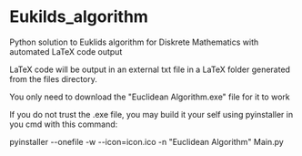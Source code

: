# Eukilds_algorithm
Python solution to Euklids algorithm for Diskrete Mathematics with automated LaTeX code output

LaTeX code will be output in an external txt file in a LaTeX folder generated from the files directory.

You only need to download the "Euclidean Algorithm.exe" file for it to work

If you do not trust the .exe file, you may build it your self using pyinstaller in you cmd with this command:

pyinstaller --onefile -w --icon=icon.ico -n "Euclidean Algorithm" Main.py
